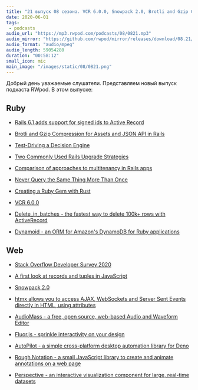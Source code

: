 ```yaml
---
title: "21 выпуск 08 сезона. VCR 6.0.0, Snowpack 2.0, Brotli and Gzip Compression, AudioMass, AutoPilot, Dynamoid, Rough Notation и прочее"
date: 2020-06-01
tags:
 - podcasts
audio_url: "https://mp3.rwpod.com/podcasts/08/0821.mp3"
audio_mirror: "https://github.com/rwpod/mirror/releases/download/08.21/0821.mp3"
audio_format: "audio/mpeg"
audio_length: 59054280
duration: "00:58:12"
small_icon: mic
main_image: "/images/static/08/0821.png"
---
```


Добрый день уважаемые слушатели. Представляем новый выпуск подкаста RWpod. В этом выпуске:

## Ruby

 - [Rails 6.1 adds support for signed ids to Active Record](https://blog.saeloun.com/2020/05/20/rails-6-1-adds-support-for-signed-ids-to-active-record.html)
 - [Brotli and Gzip Compression for Assets and JSON API in Rails](https://pawelurbanek.com/rails-gzip-brotli-compression)
 - [Test-Driving a Decision Engine](https://medium.com/one-medical-technology/building-a-decision-engine-54f6640dd3d)
 - [Two Commonly Used Rails Upgrade Strategies](https://www.fastruby.io/blog/rails/upgrades/rails-upgrade-strategies.html)
 - [Comparison of approaches to multitenancy in Rails apps](https://blog.arkency.com/comparison-of-approaches-to-multitenancy-in-rails-apps/)


 - [Never Query the Same Thing More Than Once](https://johnnunemaker.com/never-query-the-same-thing-more-than-once/)
 - [Creating a Ruby Gem with Rust](https://richardpatching.com/2020/05/22/creating-a-ruby-gem-with-rust.html)
 - [VCR 6.0.0](https://github.com/vcr/vcr/releases/tag/v6.0.0)
 - [Delete_in_batches - the fastest way to delete 100k+ rows with ActiveRecord](https://github.com/ankane/delete_in_batches)
 - [Dynamoid - an ORM for Amazon's DynamoDB for Ruby applications](https://github.com/Dynamoid/dynamoid)

## Web

 - [Stack Overflow Developer Survey 2020](https://insights.stackoverflow.com/survey/2020)
 - [A first look at records and tuples in JavaScript](https://2ality.com/2020/05/records-tuples-first-look.html)
 - [Snowpack 2.0](https://www.snowpack.dev/posts/2020-05-26-snowpack-2-0-release/)
 - [htmx allows you to access AJAX, WebSockets and Server Sent Events directly in HTML, using attributes](https://htmx.org/)


 - [AudioMass - a free, open source, web-based Audio and Waveform Editor](https://audiomass.co/)
 - [Fluor.js - sprinkle interactivity on your design](https://fluorjs.github.io/)
 - [AutoPilot - a simple cross-platform desktop automation library for Deno](https://github.com/divy-work/autopilot-deno)
 - [Rough Notation - a small JavaScript library to create and animate annotations on a web page](https://roughnotation.com/)
 - [Perspective - an interactive visualization component for large, real-time datasets](https://perspective.finos.org/)

<!--more-->
